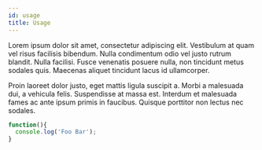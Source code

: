 ```yaml
---
id: usage
title: Usage
---
```

Lorem ipsum dolor sit amet, consectetur adipiscing elit. Vestibulum at quam vel risus facilisis bibendum. Nulla condimentum odio vel justo rutrum blandit. Nulla facilisi. Fusce venenatis posuere nulla, non tincidunt metus sodales quis. Maecenas aliquet tincidunt lacus id ullamcorper.

Proin laoreet dolor justo, eget mattis ligula suscipit a. Morbi a malesuada dui, a vehicula felis. Suspendisse at massa est. Interdum et malesuada fames ac ante ipsum primis in faucibus. Quisque porttitor non lectus nec sodales.

```javascript
function(){
  console.log('Foo Bar');
}
```
